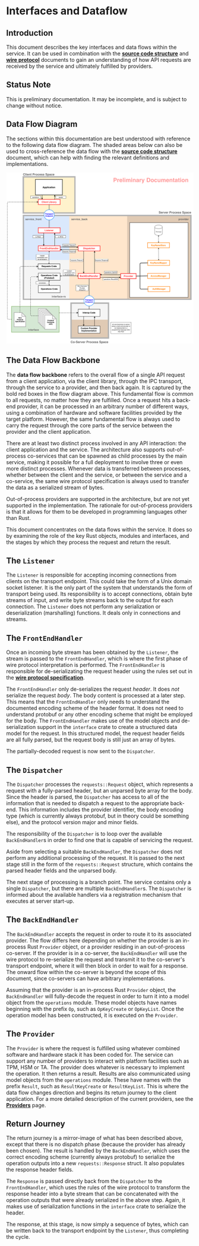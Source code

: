<!--
  -- Copyright (c) 2019, Arm Limited, All Rights Reserved
  -- SPDX-License-Identifier: Apache-2.0
  --
  -- Licensed under the Apache License, Version 2.0 (the "License"); you may
  -- not use this file except in compliance with the License.
  -- You may obtain a copy of the License at
  --
  -- http://www.apache.org/licenses/LICENSE-2.0
  --
  -- Unless required by applicable law or agreed to in writing, software
  -- distributed under the License is distributed on an "AS IS" BASIS, WITHOUT
  -- WARRANTIES OR CONDITIONS OF ANY KIND, either express or implied.
  -- See the License for the specific language governing permissions and
  -- limitations under the License.
--->
# **Interfaces and Dataflow**

## **Introduction**
This document describes the key interfaces and data flows within the service. It can be used in combination with the [**source code structure**](/source_code_structure.md) and [**wire protocol**](/wire_protocol.md) documents to gain an understanding of how API requests are received by the service and ultimately fulfilled by providers.

## **Status Note**
This is preliminary documentation. It may be incomplete, and is subject to change without notice.

## **Data Flow Diagram**
The sections within this documentation are best understood with reference to the following data flow diagram. The shaded areas below can also be used to cross-reference the data flow with the [**source code structure**](/source_code_structure.md) document, which can help with finding the relevant definitions and implementations.

![Data Flow Diagram](diagrams/interfaces_and_dataflow.png)

## **The Data Flow Backbone**
The **data flow backbone** refers to the overall flow of a single API request from a client application, via the client library, through the IPC transport, through the service to a provider, and then back again. It is captured by the bold red boxes in the flow diagram above. This fundamental flow is common to all requests, no matter how they are fulfilled. Once a request hits a back-end provider, it can be processed in an arbitrary number of different ways, using a combination of hardware and software facilities provided by the target platform. However, the same fundamental flow is always used to carry the request through the core parts of the service between the provider and the client application.

There are at least two distinct process involved in any API interaction: the client application and the service. The architecture also supports out-of-process co-services that can be spawned as child processes by the main service, making it possible for a full deployment to involve three or even more distinct processes. Whenever data is transferred between processes, whether between the client and the service, or between the service and a co-service, the same wire protocol specification is always used to transfer the data as a serialized stream of bytes.

Out-of-process providers are supported in the architecture, but are not yet supported in the implementation. The rationale for out-of-process providers is that it allows for them to be developed in programming languages other than Rust.

This document concentrates on the data flows within the service. It does so by examining the role of the key Rust objects, modules and interfaces, and the stages by which they process the request and return the result.

## **The `Listener`**
The `Listener` is responsible for accepting incoming connections from clients on the transport endpoint. This could take the form of a Unix domain socket listener. It is the only part of the system that understands the form of transport being used. Its responsibility is to accept connections, obtain byte streams of input, and write byte streams back to the output for each connection. The `Listener` does not perform any serialization or deserialization (marshalling) functions. It deals only in connections and streams.

## **The `FrontEndHandler`**
Once an incoming byte stream has been obtained by the `Listener`, the stream is passed to the `FrontEndHandler`, which is where the first phase of wire protocol interpretation is performed. The `FrontEndHandler` is responsible for de-serializating the request header using the rules set out in the [**wire protocol specification**](/wire_protocol.md).

The `FrontEndHandler` only de-serializes the request *header*. It does *not* serialize the request *body*. The body content is processed at a later step. This means that the `FrontEndHandler` only needs to understand the documented encoding scheme of the header format. It does not need to understand protobuf or any other encoding scheme that might be employed for the body. The `FrontEndHandler` makes use of the model objects and de-serialization support in the `interface` crate to create a structured data model for the request. In this structured model, the request header fields are all fully parsed, but the request body is still just an array of bytes.

The partially-decoded request is now sent to the `Dispatcher`.

## **The `Dispatcher`**
The `Dispatcher` processes the `requests::Request` object, which represents a request with a fully-parsed header, but an unparsed byte array for the body. Since the header is parsed, the `Dispatcher` has access to all of the information that is needed to dispatch a request to the appropriate back-end. This information includes the provider identifier, the body encoding type (which is currently always protobuf, but in theory could be something else), and the protocol version major and minor fields.

The responsibility of the `Dispatcher` is to loop over the available `BackEndHandler`s in order to find one that is capable of servicing the request.

Aside from selecting a suitable `BackEndHandler`, the `Dispatcher` does not perform any additional processing of the request. It is passed to the next stage still in the form of the `requests::Request` structure, which contains the parsed header fields and the unparsed body.

The next stage of processing is a branch point. The service contains only a single `Dispatcher`, but there are multiple `BackEndHandler`s. The `Dispatcher` is informed about the available handlers via a registration mechanism that executes at server start-up.

## **The `BackEndHandler`**
The `BackEndHandler` accepts the request in order to route it to its associated provider. The flow differs here depending on whether the provider is an in-process Rust `Provider` object, or a provider residing in an out-of-process co-server. If the provider is in a co-server, the `BackEndHandler` will use the wire protocol to re-serialize the request and transmit it to the co-server's transport endpoint, where it will then block in order to wait for a response. The onward flow within the co-server is beyond the scope of this document, since co-servers can have arbitrary implementations.

Assuming that the provider is an in-process Rust `Provider` object, the `BackEndHandler` will fully-decode the request in order to turn it into a model object from the `operations` module. These model objects have names beginning with the prefix `Op`, such as `OpKeyCreate` or `OpKeyList`. Once the operation model has been constructed, it is executed on the `Provider`.

## **The `Provider`**
The `Provider` is where the request is fulfilled using whatever combined software and hardware stack it has been coded for. The service can support any number of providers to interact with platform facilities such as TPM, HSM or TA. The provider does whatever is necessary to implement the operation. It then returns a result. Results are also communicated using model objects from the `operations` module. These have names with the prefix `Result`, such as `ResultKeyCreate` or `ResultKeyList`. This is where the data flow changes direction and begins its return journey to the client application. For a more detailed description of the current providers, see the [**Providers**](/providers.md) page.

## **Return Journey**
The return journey is a mirror-image of what has been described above, except that there is no dispatch phase (because the provider has already been chosen). The result is handled by the `BackEndHandler`, which uses the correct encoding scheme (currently always protobuf) to serialize the operation outputs into a new `requests::Response` struct. It also populates the response header fields.

The `Response` is passed directly back from the `Dispatcher` to the `FrontEndHandler`, which uses the rules of the wire protocol to transform the response header into a byte stream that can be concatenated with the operation outputs that were already serialized in the above step. Again, it makes use of serialization functions in the `interface` crate to serialize the header.

The response, at this stage, is now simply a sequence of bytes, which can be written back to the transport endpoint by the `Listener`, thus completing the cycle.



